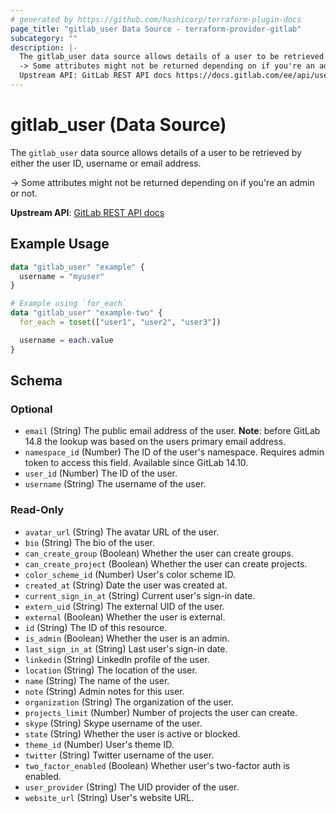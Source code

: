 ```yaml
---
# generated by https://github.com/hashicorp/terraform-plugin-docs
page_title: "gitlab_user Data Source - terraform-provider-gitlab"
subcategory: ""
description: |-
  The gitlab_user data source allows details of a user to be retrieved by either the user ID, username or email address.
  -> Some attributes might not be returned depending on if you're an admin or not.
  Upstream API: GitLab REST API docs https://docs.gitlab.com/ee/api/users.html#single-user
---
```


# gitlab_user (Data Source)

The `gitlab_user` data source allows details of a user to be retrieved by either the user ID, username or email address.

-> Some attributes might not be returned depending on if you're an admin or not.

**Upstream API**: [GitLab REST API docs](https://docs.gitlab.com/ee/api/users.html#single-user)

## Example Usage

```terraform
data "gitlab_user" "example" {
  username = "myuser"
}

# Example using `for_each`
data "gitlab_user" "example-two" {
  for_each = toset(["user1", "user2", "user3"])

  username = each.value
}
```

<!-- schema generated by tfplugindocs -->
## Schema

### Optional

- `email` (String) The public email address of the user. **Note**: before GitLab 14.8 the lookup was based on the users primary email address.
- `namespace_id` (Number) The ID of the user's namespace. Requires admin token to access this field. Available since GitLab 14.10.
- `user_id` (Number) The ID of the user.
- `username` (String) The username of the user.

### Read-Only

- `avatar_url` (String) The avatar URL of the user.
- `bio` (String) The bio of the user.
- `can_create_group` (Boolean) Whether the user can create groups.
- `can_create_project` (Boolean) Whether the user can create projects.
- `color_scheme_id` (Number) User's color scheme ID.
- `created_at` (String) Date the user was created at.
- `current_sign_in_at` (String) Current user's sign-in date.
- `extern_uid` (String) The external UID of the user.
- `external` (Boolean) Whether the user is external.
- `id` (String) The ID of this resource.
- `is_admin` (Boolean) Whether the user is an admin.
- `last_sign_in_at` (String) Last user's sign-in date.
- `linkedin` (String) LinkedIn profile of the user.
- `location` (String) The location of the user.
- `name` (String) The name of the user.
- `note` (String) Admin notes for this user.
- `organization` (String) The organization of the user.
- `projects_limit` (Number) Number of projects the user can create.
- `skype` (String) Skype username of the user.
- `state` (String) Whether the user is active or blocked.
- `theme_id` (Number) User's theme ID.
- `twitter` (String) Twitter username of the user.
- `two_factor_enabled` (Boolean) Whether user's two-factor auth is enabled.
- `user_provider` (String) The UID provider of the user.
- `website_url` (String) User's website URL.
